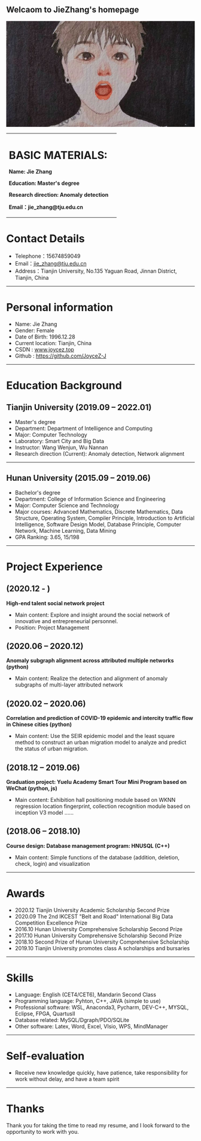 ## Welcaom to JieZhang's homepage
![证件照](/homepage.jpg)
<table border="0">
  <tr>
    <td width="95%">
      <h1>BASIC MATERIALS:</h1>
      <p><b>Name: Jie Zhang</b></p>
      <p><b>Education: Master's degree</b></p>
      <p><b>Research direction: Anomaly detection</b></p>
      <p><b>Email：jie_zhang@tju.edu.cn </b></p>
    </td>
  </tr>
</table>


#  Contact Details

- Telephone：15674859049 
- Email：jie_zhang@tju.edu.cn 
- Address：Tianjin University, No.135 Yaguan Road, Jinnan District, Tianjin, China

---

# Personal information

  - Name: Jie Zhang
  - Gender: Female
  - Date of Birth: 1996.12.28
  - Current location: Tianjin, China
  - CSDN : www.joycez.top
  - Github : https://github.com/JoyceZ-J

---


# Education Background
## Tianjin University (2019.09 – 2022.01)   
- Master's degree
- Department: Department of Intelligence and Computing   
- Major: Computer Technology
- Laboratory: Smart City and Big Data 
- Instructor: Wang Wenjun, Wu Nannan 
- Research direction (Current): Anomaly detection, Network alignment

---

## Hunan University (2015.09 – 2019.06)   
- Bachelor's degree
- Department: College of Information Science and Engineering   
- Major: Computer Science and Technology
- Major courses: Advanced Mathematics, Discrete Mathematics, Data Structure,
    Operating System, Compiler Principle, Introduction to Artificial Intelligence, 
    Software Design Model, Database Principle, Computer Network, Machine Learning, Data Mining
- GPA Ranking: 3.65, 15/198

---

  
# Project Experience
## (2020.12 - )  
**High-end talent social network project**
- Main content: Explore and insight around the social network of innovative and entrepreneurial personnel.
- Position: Project Management

## (2020.06 – 2020.12)  
**Anomaly subgraph alignment across attributed  multiple networks (python)**
- Main content: Realize the detection and alignment of anomaly subgraphs of multi-layer attributed network

## (2020.02 – 2020.06)  
**Correlation and prediction of COVID-19 epidemic and intercity traffic flow in Chinese cities (python)**
- Main content: Use the SEIR epidemic model and the least square method to construct an urban migration model to analyze and predict the status of urban migration.

## (2018.12 – 2019.06)  
**Graduation project: Yuelu Academy Smart Tour Mini Program based on WeChat (python, js)**
- Main content: Exhibition hall positioning module based on WKNN regression location fingerprint, collection recognition module based on inception V3 model ……

## (2018.06 – 2018.10)  
**Course design: Database management program: HNUSQL (C++)**
- Main content: Simple functions of the database (addition, deletion, check, login) and visualization

---

# Awards
- 2020.12 Tianjin University Academic Scholarship Second Prize 
- 2020.09 The 2nd IKCEST "Belt and Road" International Big Data Competition Excellence Prize
- 2016.10 Hunan University Comprehensive Scholarship Second Prize
- 2017.10 Hunan University Comprehensive Scholarship Second Prize
- 2018.10 Second Prize of Hunan University Comprehensive Scholarship
- 2019.10 Tianjin University promotes class A scholarships and bursaries

---

# Skills 
- Language: English (CET4/CET6), Mandarin Second Class
- Programming language: Pyhton, C++, JAVA (simple to use)
- Professional software: WSL, Anaconda3, Pycharm, DEV-C++, MYSQL, Eclipse, FPGA, QuartusII
- Database related: MySQL/Dgraph/PDO/SQLite
- Other software: Latex, Word, Excel, VIsio, WPS, MindManager

---

# Self-evaluation
- Receive new knowledge quickly, have patience, take responsibility for work without delay, and have a team spirit

---      

# Thanks
Thank you for taking the time to read my resume, and I look forward to the opportunity to work with you.
